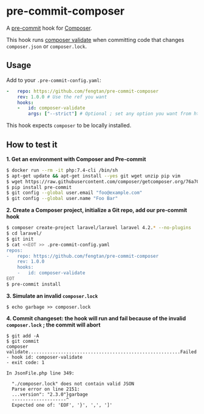 # pre-commit-composer

A [pre-commit](https://pre-commit.com/) hook for [Composer](https://github.com/composer/composer).

This hook runs [composer validate](https://getcomposer.org/doc/03-cli.md#validate) when committing code that changes `composer.json` or `composer.lock`.

## Usage

Add to your `.pre-commit-config.yaml`:

```yml
-   repo: https://github.com/fengtan/pre-commit-composer
    rev: 1.0.0 # Use the ref you want
    hooks:
    -   id: composer-validate
        args: ["--strict"] # Optional ; set any option you want from https://getcomposer.org/doc/03-cli.md#validate
```

This hook expects `composer` to be locally installed.

## How to test it

**1. Get an environment with Composer and Pre-commit**

```sh
$ docker run --rm -it php:7.4-cli /bin/sh
$ apt-get update && apt-get install --yes git wget unzip pip vim
$ wget https://raw.githubusercontent.com/composer/getcomposer.org/76a7060ccb93902cd7576b67264ad91c8a2700e2/web/installer -O - -q | php -- --quiet && mv composer.phar /usr/local/bin/composer
$ pip install pre-commit
$ git config --global user.email "foo@example.com"
$ git config --global user.name "Foo Bar"
```

**2. Create a Composer project, initialize a Git repo, add our pre-commit hook**

```sh
$ composer create-project laravel/laravel laravel 4.2.* --no-plugins
$ cd laravel/
$ git init
$ cat <<EOT >> .pre-commit-config.yaml
repos:
-   repo: https://github.com/fengtan/pre-commit-composer
    rev: 1.0.0
    hooks:
    -   id: composer-validate
EOT
$ pre-commit install
```

**3. Simulate an invalid `composer.lock`**

```
$ echo garbage >> composer.lock
```

**4. Commit changeset: the hook will run and fail because of the invalid `composer.lock` ; the commit will abort**

```
$ git add -A
$ git commit
composer validate........................................................Failed
- hook id: composer-validate
- exit code: 1

In JsonFile.php line 349:
                                                 
  "./composer.lock" does not contain valid JSON  
  Parse error on line 2151:                      
  ...version": "2.3.0"}garbage                   
  --------------------^                          
  Expected one of: 'EOF', '}', ',', ']'          
```
